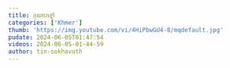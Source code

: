 ```yaml
---
title: កុលាបខ្មៅ
categories: ['Khmer']
thumb: 'https://img.youtube.com/vi/4HiPbwGU4-8/mqdefault.jpg'
pudate: 2024-06-05T01:47:54
videos: 2024-06-05-01-44-59
author: tin-sokhavuth
---
```


